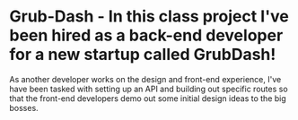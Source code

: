 # Grub-Dash - In this class project I've been hired as a back-end developer for a new startup called GrubDash!
As another developer works on the design and front-end experience, I've have been tasked with setting up an API and building out specific routes so that
the front-end developers demo out some initial design ideas to the big bosses.
